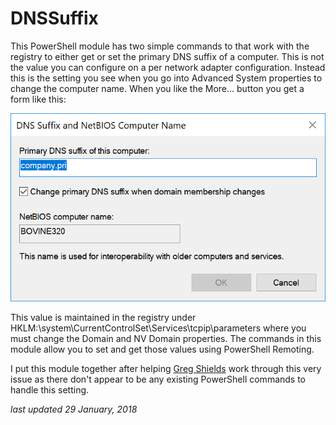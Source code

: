 # DNSSuffix
This PowerShell module has two simple commands to that work with the registry to either get or set the primary DNS suffix of a computer. This is not the value you can configure on a per network adapter configuration. Instead this is the setting you see when you go into Advanced System properties to change the computer name. When you like the More... button you get a form like this:

![](./images/system1.png)

This value is maintained in the registry under  HKLM:\system\CurrentControlSet\Services\tcpip\parameters where you must change the Domain and NV Domain properties. The commands in this module allow you to set and get those values using PowerShell Remoting.

I put this module together after helping [Greg Shields](http://twitter.com/ConcentratdGreg) work through this very issue as there don't appear to be any existing PowerShell commands to handle this setting.

*last updated 29 January, 2018*